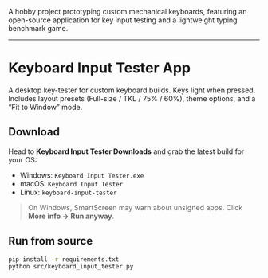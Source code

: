 A hobby project prototyping custom mechanical keyboards, featuring an open-source application for key input testing and a lightweight typing benchmark game.

------------------------------------------------------------------------------------------------------------------------------------------------------------------------------------------------------------------------------------------------
# Keyboard Input Tester App
A desktop key-tester for custom keyboard builds. Keys light when pressed. Includes layout presets (Full-size / TKL / 75% / 60%), theme options, and a “Fit to Window” mode.
## Download
Head to **Keyboard Input Tester Downloads** and grab the latest build for your OS:
- Windows: `Keyboard Input Tester.exe`
- macOS: `Keyboard Input Tester`
- Linux: `keyboard-input-tester`

> On Windows, SmartScreen may warn about unsigned apps. Click **More info → Run anyway**.
## Run from source
```bash
pip install -r requirements.txt
python src/keyboard_input_tester.py
